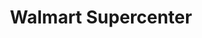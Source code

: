 ---
title: "Walmart Supercenter"
url: /tulsa/walmart-supercenter-south-memorial-drive-2/
shop: supermarket
---